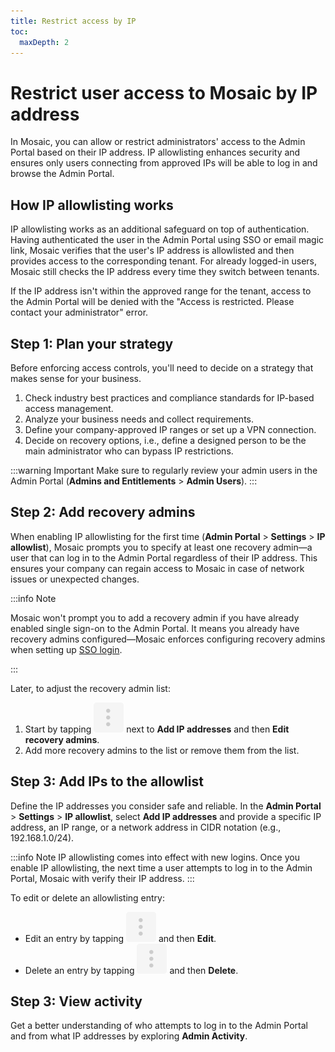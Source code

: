 ```yaml
---
title: Restrict access by IP
toc:
  maxDepth: 2
---
```

# Restrict user access to Mosaic by IP address

In Mosaic, you can allow or restrict administrators' access to the Admin Portal based on their IP address. IP allowlisting enhances security and ensures only users connecting from approved IPs will be able to log in and browse the Admin Portal.

## How IP allowlisting works

IP allowlisting works as an additional safeguard on top of authentication. Having authenticated the user in the Admin Portal using SSO or email magic link, Mosaic verifies that the user's IP address is allowlisted and then provides access to the corresponding tenant. For already logged-in users, Mosaic still checks the IP address every time they switch between tenants.

If the IP address isn't within the approved range for the tenant, access to the Admin Portal will be denied with the "Access is restricted. Please contact your administrator" error.


## Step 1: Plan your strategy

Before enforcing access controls, you'll need to decide on a strategy that makes sense for your business.

1. Check industry best practices and compliance standards for IP-based access management.
2. Analyze your business needs and collect requirements.
3. Define your company-approved IP ranges or set up a VPN connection.
4. Decide on recovery options, i.e., define a designed person to be the main administrator who can bypass IP restrictions.

:::warning Important
Make sure to regularly review your admin users in the Admin Portal (**Admins and Entitlements** > **Admin Users**).
:::

## Step 2: Add recovery admins

When enabling IP allowlisting for the first time (**Admin Portal** > **Settings** > **IP allowlist**), Mosaic prompts you to specify at least one recovery admin&mdash;a user that can log in to the Admin Portal regardless of their IP address. This ensures your company can regain access to Mosaic in case of network issues or unexpected changes.

:::info Note

Mosaic won't prompt you to add a recovery admin if you have already enabled single sign-on to the Admin Portal. It means you already have recovery admins configured&mdash;Mosaic enforces configuring recovery admins when setting up [SSO login](/guides/user/sso_admin_login_oidc.md).

:::

Later, to adjust the recovery admin list:

1. Start by tapping ![](../../images/action_icon.svg) next to **Add IP addresses** and then **Edit recovery admins**.
2. Add more recovery admins to the list or remove them from the list.



## Step 3: Add IPs to the allowlist

Define the IP addresses you consider safe and reliable. In the **Admin Portal** > **Settings** > **IP allowlist**, select **Add IP addresses** and provide a specific IP address, an IP range, or a network address in CIDR notation (e.g., 192.168.1.0/24).

:::info Note
IP allowlisting comes into effect with new logins. Once you enable IP allowlisting, the next time a user attempts to log in to the Admin Portal, Mosaic with verify their IP address.
:::

To edit or delete an allowlisting entry:

* Edit an entry by tapping ![](../../images/action_icon.svg) and then **Edit**.
* Delete an entry by tapping ![](../../images/action_icon.svg) and then **Delete**.


## Step 3: View activity

Get a better understanding of who attempts to log in to the Admin Portal and from what IP addresses by exploring **Admin Activity**.

<!--Is this true?
For each IP validation, logs include:

- Tenant name
- Admin's email
- IP address
- Validation result (success or failure) and the reason for failure.
-->






